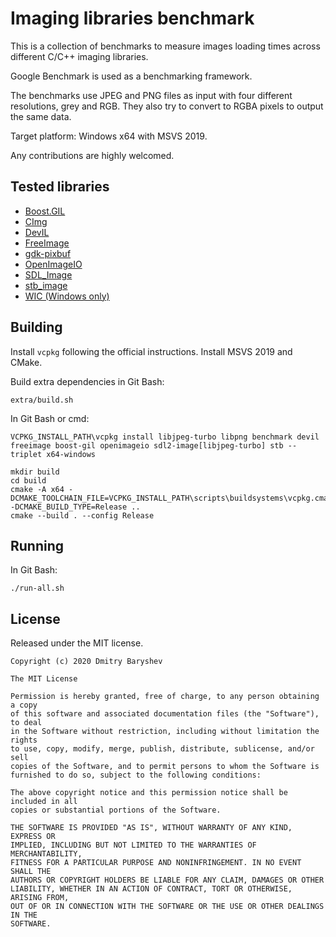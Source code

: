 # Imaging libraries benchmark

This is a collection of benchmarks to measure images loading times across different C/C++ imaging libraries.

Google Benchmark is used as a benchmarking framework.

The benchmarks use JPEG and PNG files as input with four different resolutions, grey and RGB. They also try to convert
to RGBA pixels to output the same data.

Target platform: Windows x64 with MSVS 2019.

Any contributions are highly welcomed.

## Tested libraries

- [Boost.GIL](https://www.boost.org/doc/libs/1_68_0/libs/gil/doc/html/index.html)
- [CImg](https://github.com/dtschump/CImg)
- [DevIL](http://openil.sourceforge.net)
- [FreeImage](https://freeimage.sourceforge.io)
- [gdk-pixbuf](https://developer.gnome.org/gdk-pixbuf)
- [OpenImageIO](https://github.com/OpenImageIO/oiio.git)
- [SDL_Image](https://www.libsdl.org/projects/SDL_image)
- [stb_image](https://github.com/nothings/stb)
- [WIC (Windows only)](https://docs.microsoft.com/en-us/windows/win32/wic/-wic-about-windows-imaging-codec)

## Building

Install `vcpkg` following the official instructions. Install MSVS 2019 and CMake.

Build extra dependencies in Git Bash:

```
extra/build.sh
```

In Git Bash or cmd:

```
VCPKG_INSTALL_PATH\vcpkg install libjpeg-turbo libpng benchmark devil freeimage boost-gil openimageio sdl2-image[libjpeg-turbo] stb --triplet x64-windows

mkdir build
cd build
cmake -A x64 -DCMAKE_TOOLCHAIN_FILE=VCPKG_INSTALL_PATH\scripts\buildsystems\vcpkg.cmake -DCMAKE_BUILD_TYPE=Release ..
cmake --build . --config Release
```

## Running

In Git Bash:

```
./run-all.sh
```

## License

Released under the MIT license.

```
Copyright (c) 2020 Dmitry Baryshev

The MIT License

Permission is hereby granted, free of charge, to any person obtaining a copy
of this software and associated documentation files (the "Software"), to deal
in the Software without restriction, including without limitation the rights
to use, copy, modify, merge, publish, distribute, sublicense, and/or sell
copies of the Software, and to permit persons to whom the Software is
furnished to do so, subject to the following conditions:

The above copyright notice and this permission notice shall be included in all
copies or substantial portions of the Software.

THE SOFTWARE IS PROVIDED "AS IS", WITHOUT WARRANTY OF ANY KIND, EXPRESS OR
IMPLIED, INCLUDING BUT NOT LIMITED TO THE WARRANTIES OF MERCHANTABILITY,
FITNESS FOR A PARTICULAR PURPOSE AND NONINFRINGEMENT. IN NO EVENT SHALL THE
AUTHORS OR COPYRIGHT HOLDERS BE LIABLE FOR ANY CLAIM, DAMAGES OR OTHER
LIABILITY, WHETHER IN AN ACTION OF CONTRACT, TORT OR OTHERWISE, ARISING FROM,
OUT OF OR IN CONNECTION WITH THE SOFTWARE OR THE USE OR OTHER DEALINGS IN THE
SOFTWARE.
```
